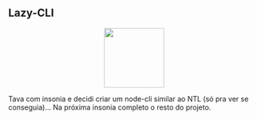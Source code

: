 ## Lazy-CLI

<p align="center" >
<img src="https://c.tenor.com/ZRyc_eYLTbYAAAAC/pusheen.gif" width="120" height="120"/>
</p>


Tava com insonia e decidi criar um node-cli similar ao NTL (só pra ver se conseguia)... Na próxima insonia completo o resto do projeto.

